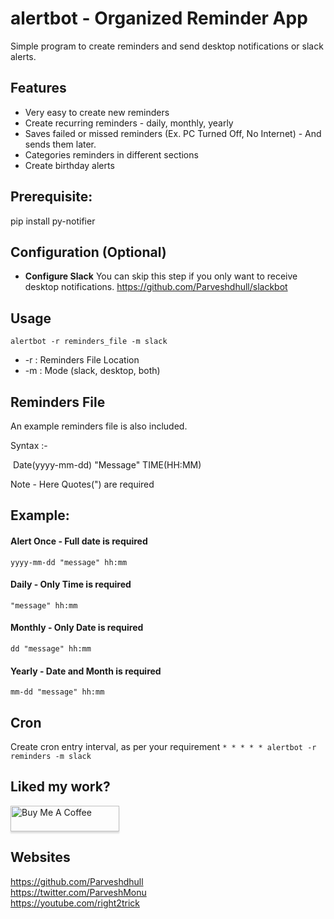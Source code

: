 # alertbot - Organized Reminder App

Simple program to create reminders and send desktop notifications or slack alerts.

## Features
- Very easy to create new reminders
- Create recurring reminders - daily, monthly, yearly
- Saves failed or missed reminders (Ex. PC Turned Off, No Internet) - And sends them later.
- Categories reminders in different sections
- Create birthday alerts

## Prerequisite:
pip install py-notifier

## Configuration (Optional)
* **Configure Slack**
	You can skip this step if you only want to receive desktop notifications.
https://github.com/Parveshdhull/slackbot
	

## Usage

	alertbot -r reminders_file -m slack

- -r : Reminders File Location
- -m : Mode (slack, desktop, both)

## Reminders File

An example reminders file is also included. 

Syntax :- 

​	Date(yyyy-mm-dd) "Message" TIME(HH:MM) 

Note - Here Quotes(") are required

## Example:

#### Alert Once - Full date is required

```yyyy-mm-dd "message" hh:mm```

#### Daily - Only Time is required

```"message" hh:mm```

#### Monthly - Only Date is required

```dd "message" hh:mm```

#### Yearly - Date and Month is required

```mm-dd "message" hh:mm```

## Cron
Create cron entry interval, as per your requirement
```* * * * * alertbot -r reminders -m slack```


## Liked my work?
<a href="https://www.buymeacoffee.com/parveshmonu" target="_blank"><img src="https://www.buymeacoffee.com/assets/img/custom_images/orange_img.png" alt="Buy Me A Coffee" style="height: 41px !important;width: 174px !important;box-shadow: 0px 3px 2px 0px rgba(190, 190, 190, 0.5) !important;-webkit-box-shadow: 0px 3px 2px 0px rgba(190, 190, 190, 0.5) !important;" ></a>

## Websites
https://github.com/Parveshdhull
<br />https://twitter.com/ParveshMonu
<br />https://youtube.com/right2trick
